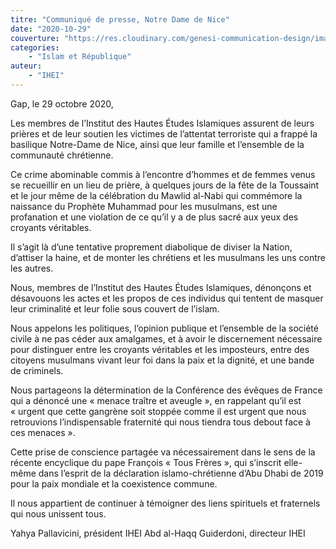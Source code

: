 ```yaml
---
titre: "Communiqué de presse, Notre Dame de Nice"
date: "2020-10-29"
couverture: "https://res.cloudinary.com/genesi-communication-design/image/upload/v1606295913/ihei/couvertures/1200px-Notre_Dame__113432119_cyidmg.jpg"
categories:
    - "Islam et République"
auteur: 
	- "IHEI"
---
```


Gap, le 29 octobre 2020,

Les membres de l’Institut des Hautes Études Islamiques assurent de leurs prières et de leur soutien les victimes de l’attentat terroriste qui a frappé la basilique Notre-Dame de Nice, ainsi que leur famille et l’ensemble de la communauté chrétienne.

Ce crime abominable commis à l’encontre d’hommes et de femmes venus se recueillir en un lieu de prière, à quelques jours de la fête de la Toussaint et le jour même de la célébration du Mawlid al-Nabi qui commémore la naissance du Prophète Muhammad pour les musulmans, est une profanation et une violation de ce qu’il y a de plus sacré aux yeux des croyants véritables.

Il s’agit là d’une tentative proprement diabolique de diviser la Nation, d’attiser la haine, et de monter les chrétiens et les musulmans les uns contre les autres.

Nous, membres de l’Institut des Hautes Études Islamiques, dénonçons et désavouons les actes et les propos de ces individus qui tentent de masquer leur criminalité et leur folie sous couvert de l’islam.

Nous appelons les politiques, l’opinion publique et l’ensemble de la société civile à ne pas céder aux amalgames, et à avoir le discernement nécessaire pour distinguer entre les croyants véritables et les imposteurs, entre des citoyens musulmans vivant leur foi dans la paix et la dignité, et une bande de criminels.

Nous partageons la détermination de la Conférence des évêques de France qui a dénoncé une «&nbsp;menace traître et aveugle&nbsp;», en rappelant qu’il est «&nbsp;urgent que cette gangrène soit stoppée comme il est urgent que nous retrouvions l’indispensable fraternité qui nous tiendra tous debout face à ces menaces&nbsp;».

Cette prise de conscience partagée va nécessairement dans le sens de la récente encyclique du pape François «&nbsp;Tous Frères&nbsp;», qui s’inscrit elle-même dans l’esprit de la déclaration islamo-chrétienne d’Abu Dhabi de 2019 pour la paix mondiale et la coexistence commune.

Il nous appartient de continuer à témoigner des liens spirituels et fraternels qui nous unissent tous. 


Yahya Pallavicini, président IHEI
Abd al-Haqq Guiderdoni, directeur IHEI
